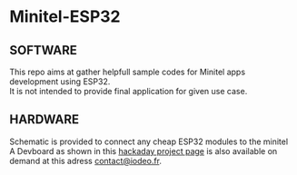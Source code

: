 # Minitel-ESP32

## SOFTWARE

This repo aims at gather helpfull sample codes for Minitel apps development using ESP32.
<br>It is not intended to provide final application for given use case.

## HARDWARE

Schematic is provided to connect any cheap ESP32 modules to the minitel 
<br>A Devboard as shown in this [hackaday project page](https://hackaday.io/project/180473-minitel-reuse-projects-one-board-to-rule-them-all) is also available on demand at this adress [contact@iodeo.fr](contact@iodeo.fr).


